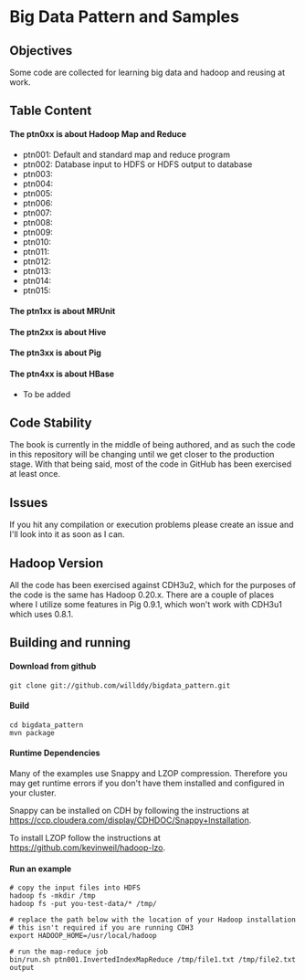 Big Data Pattern and Samples 
=============================================================
## Objectives
Some code are collected for learning big data and hadoop and reusing at work.

## Table Content
#### The ptn0xx is about Hadoop Map and Reduce
* ptn001: Default and standard map and reduce program
* ptn002: Database input to HDFS or HDFS output to database
* ptn003:
* ptn004:   
* ptn005: 
* ptn006:
* ptn007: 
* ptn008: 
* ptn009:
* ptn010: 
* ptn011: 
* ptn012:
* ptn013: 
* ptn014: 
* ptn015:

#### The ptn1xx is about MRUnit
#### The ptn2xx is about Hive
#### The ptn3xx is about Pig
#### The ptn4xx is about HBase
* To be added
## Code Stability

The book is currently in the middle of being authored, and as such the
code in this repository will be changing until we get closer to the
production stage.  With that being said, most of the code in GitHub has been
exercised at least once.

##  Issues

If you hit any compilation or execution problems please create an issue
and I'll look into it as soon as I can.

## Hadoop Version

All the code has been exercised against CDH3u2, which for the purposes
of the code is the same has Hadoop 0.20.x.  There are a couple of places
where I utilize some features in Pig 0.9.1, which won't work with CDH3u1
which uses 0.8.1.


## Building and running

####  Download from github

<pre><code>git clone git://github.com/willddy/bigdata_pattern.git
</code></pre>

####  Build

<pre><code>cd bigdata_pattern
mvn package
</code></pre>

#### Runtime Dependencies

Many of the examples use Snappy and LZOP compression.  Therefore
you may get runtime errors if you don't have them installed and configured
in your cluster.

Snappy can be installed on CDH by following the instructions at
 https://ccp.cloudera.com/display/CDHDOC/Snappy+Installation.

To install LZOP follow the instructions at https://github.com/kevinweil/hadoop-lzo.

####  Run an example
<pre><code># copy the input files into HDFS
hadoop fs -mkdir /tmp
hadoop fs -put you-test-data/* /tmp/

# replace the path below with the location of your Hadoop installation
# this isn't required if you are running CDH3
export HADOOP_HOME=/usr/local/hadoop

# run the map-reduce job
bin/run.sh ptn001.InvertedIndexMapReduce /tmp/file1.txt /tmp/file2.txt output
</code></pre>
